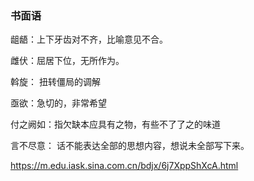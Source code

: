### 书面语

龃龉：上下牙齿对不齐，比喻意见不合。

雌伏：屈居下位，无所作为。

斡旋： 扭转僵局的调解 

亟欲：急切的，非常希望

付之阙如：指欠缺本应具有之物，有些不了了之的味道

言不尽意： 话不能表达全部的思想内容，想说未全部写下来。


https://m.edu.iask.sina.com.cn/bdjx/6j7XppShXcA.html
